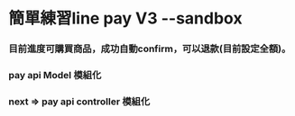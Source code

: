 # 簡單練習line pay V3 --sandbox
### 目前進度可購買商品，成功自動confirm，可以退款(目前設定全額)。
### pay api Model 模組化
### next => pay api controller 模組化
